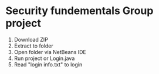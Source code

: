 # Security fundementals Group project

1. Download ZIP
2. Extract to folder
3. Open folder via NetBeans IDE
4. Run project or Login.java
5. Read "login info.txt" to login
